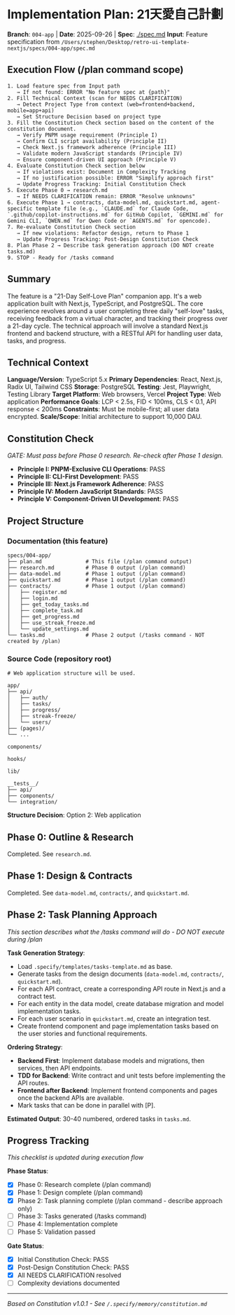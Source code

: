 # Implementation Plan: 21天愛自己計劃

**Branch**: `004-app` | **Date**: 2025-09-26 | **Spec**: [./spec.md](./spec.md)
**Input**: Feature specification from `/Users/stephen/Desktop/retro-ui-template-nextjs/specs/004-app/spec.md`

## Execution Flow (/plan command scope)
```
1. Load feature spec from Input path
   → If not found: ERROR "No feature spec at {path}"
2. Fill Technical Context (scan for NEEDS CLARIFICATION)
   → Detect Project Type from context (web=frontend+backend, mobile=app+api)
   → Set Structure Decision based on project type
3. Fill the Constitution Check section based on the content of the constitution document.
   → Verify PNPM usage requirement (Principle I)
   → Confirm CLI script availability (Principle II)
   → Check Next.js framework adherence (Principle III)
   → Validate modern JavaScript standards (Principle IV)
   → Ensure component-driven UI approach (Principle V)
4. Evaluate Constitution Check section below
   → If violations exist: Document in Complexity Tracking
   → If no justification possible: ERROR "Simplify approach first"
   → Update Progress Tracking: Initial Constitution Check
5. Execute Phase 0 → research.md
   → If NEEDS CLARIFICATION remain: ERROR "Resolve unknowns"
6. Execute Phase 1 → contracts, data-model.md, quickstart.md, agent-specific template file (e.g., `CLAUDE.md` for Claude Code, `.github/copilot-instructions.md` for GitHub Copilot, `GEMINI.md` for Gemini CLI, `QWEN.md` for Qwen Code or `AGENTS.md` for opencode).
7. Re-evaluate Constitution Check section
   → If new violations: Refactor design, return to Phase 1
   → Update Progress Tracking: Post-Design Constitution Check
8. Plan Phase 2 → Describe task generation approach (DO NOT create tasks.md)
9. STOP - Ready for /tasks command
```

## Summary
The feature is a "21-Day Self-Love Plan" companion app. It's a web application built with Next.js, TypeScript, and PostgreSQL. The core experience revolves around a user completing three daily "self-love" tasks, receiving feedback from a virtual character, and tracking their progress over a 21-day cycle. The technical approach will involve a standard Next.js frontend and backend structure, with a RESTful API for handling user data, tasks, and progress.

## Technical Context
**Language/Version**: TypeScript 5.x
**Primary Dependencies**: React, Next.js, Radix UI, Tailwind CSS
**Storage**: PostgreSQL
**Testing**: Jest, Playwright, Testing Library
**Target Platform**: Web browsers, Vercel
**Project Type**: Web application
**Performance Goals**: LCP < 2.5s, FID < 100ms, CLS < 0.1, API response < 200ms
**Constraints**: Must be mobile-first; all user data encrypted.
**Scale/Scope**: Initial architecture to support 10,000 DAU.

## Constitution Check
*GATE: Must pass before Phase 0 research. Re-check after Phase 1 design.*

- **Principle I: PNPM-Exclusive CLI Operations**: PASS
- **Principle II: CLI-First Development**: PASS
- **Principle III: Next.js Framework Adherence**: PASS
- **Principle IV: Modern JavaScript Standards**: PASS
- **Principle V: Component-Driven UI Development**: PASS

## Project Structure

### Documentation (this feature)
```
specs/004-app/
├── plan.md              # This file (/plan command output)
├── research.md          # Phase 0 output (/plan command)
├── data-model.md        # Phase 1 output (/plan command)
├── quickstart.md        # Phase 1 output (/plan command)
├── contracts/           # Phase 1 output (/plan command)
│   ├── register.md
│   ├── login.md
│   ├── get_today_tasks.md
│   ├── complete_task.md
│   ├── get_progress.md
│   ├── use_streak_freeze.md
│   └── update_settings.md
└── tasks.md             # Phase 2 output (/tasks command - NOT created by /plan)
```

### Source Code (repository root)
```
# Web application structure will be used.

app/
├── api/
│   ├── auth/
│   ├── tasks/
│   ├── progress/
│   ├── streak-freeze/
│   └── users/
├── (pages)/
└── ...

components/

hooks/

lib/

__tests__/
├── api/
├── components/
└── integration/
```

**Structure Decision**: Option 2: Web application

## Phase 0: Outline & Research
Completed. See `research.md`.

## Phase 1: Design & Contracts
Completed. See `data-model.md`, `contracts/`, and `quickstart.md`.

## Phase 2: Task Planning Approach
*This section describes what the /tasks command will do - DO NOT execute during /plan*

**Task Generation Strategy**:
- Load `.specify/templates/tasks-template.md` as base.
- Generate tasks from the design documents (`data-model.md`, `contracts/`, `quickstart.md`).
- For each API contract, create a corresponding API route in Next.js and a contract test.
- For each entity in the data model, create database migration and model implementation tasks.
- For each user scenario in `quickstart.md`, create an integration test.
- Create frontend component and page implementation tasks based on the user stories and functional requirements.

**Ordering Strategy**:
- **Backend First**: Implement database models and migrations, then services, then API endpoints.
- **TDD for Backend**: Write contract and unit tests before implementing the API routes.
- **Frontend after Backend**: Implement frontend components and pages once the backend APIs are available.
- Mark tasks that can be done in parallel with [P].

**Estimated Output**: 30-40 numbered, ordered tasks in `tasks.md`.

## Progress Tracking
*This checklist is updated during execution flow*

**Phase Status**:
- [x] Phase 0: Research complete (/plan command)
- [x] Phase 1: Design complete (/plan command)
- [x] Phase 2: Task planning complete (/plan command - describe approach only)
- [ ] Phase 3: Tasks generated (/tasks command)
- [ ] Phase 4: Implementation complete
- [ ] Phase 5: Validation passed

**Gate Status**:
- [x] Initial Constitution Check: PASS
- [x] Post-Design Constitution Check: PASS
- [x] All NEEDS CLARIFICATION resolved
- [ ] Complexity deviations documented

---
*Based on Constitution v1.0.1 - See `/.specify/memory/constitution.md`*